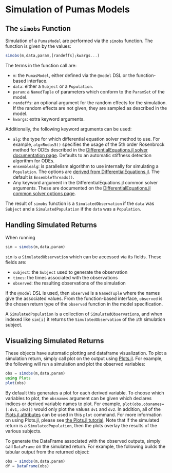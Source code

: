 # Simulation of Pumas Models

## The `simobs` Function

Simulation of a `PumasModel` are performed via the `simobs` function. The function
is given by the values:

```julia
simobs(m,data,param,[randeffs];kwargs...)
```

The terms in the function call are:

- `m`: the `PumasModel`, either defined via the `@model` DSL or the function-based
  interface.
- `data`: either a `Subject` or a `Population`.
- `param`: a `NamedTuple` of parameters which conform to the `ParamSet` of the
  model.
- `randeffs`: an optional argument for the random effects for the simulation.
  If the random effects are not given, they are sampled as described in the
  model.
- `kwargs`: extra keyword arguments.

Additionally, the following keyword arguments can be used:

- `alg`: the type for which differential
  equation solver method to use. For example, `alg=Rodas5()` specifies the usage
  of the 5th order Rosenbrock method for ODEs described in the
  [DifferentialEquations.jl solver documentation page](http://docs.juliadiffeq.org/latest/solvers/ode_solve.html#Rosenbrock-Methods-1). Defaults to an automatic stiffness
  detection algorithm for ODEs.
- `ensemblealg`: is parallelism algorithm to use internally for simulating a `Population`. The options are [derived from DifferentialEquations.jl](https://docs.sciml.ai/latest/features/ensemble/#EnsembleAlgorithms-1). The default is `EnsembleThreads()`.
- Any keyword argument in the DifferentialEquations.jl common solver arguments.
  These are documented on the [DifferentialEquations.jl common solver options page](http://docs.juliadiffeq.org/latest/basics/common_solver_opts.html).

The result of `simobs` function is a `SimulatedObservation` if the `data` was
`Subject` and a `SimulatedPopulation` if the `data` was a `Population`.

## Handling Simulated Returns

When running

```julia
sim = simobs(m,data,param)
```

`sim` is a `SimulatedObservation` which can be accessed via its fields. These
fields are:

- `subject`: the `Subject` used to generate the observation
- `times`: the times associated with the observations
- `observed`: the resulting observations of the simulation

If the `@model` DSL is used, then `observed` is a `NamedTuple` where the names
give the associated values. From the function-based interface, `observed` is
the chosen return type of the `observed` function in the model specification.

A `SimulatedPopulation` is a collection of `SimulatedObservation`s, and when
indexed like `sim[i]` it returns the `SimulatedObservation` of the `i`th
simulation subject.

## Visualizing Simulated Returns

These objects have automatic plotting and dataframe visualization. To plot
a simulation return, simply call plot on the output using
[Plots.jl](https://github.com/JuliaPlots/Plots.jl). For example, the following
will run a simulation and plot the observed variables:

```julia
obs = simobs(m,data,param)
using Plots
plot(obs)
```

By default this generates a plot for each derived variable. To choose which
variables to plot, the `obsnames` argument can be given which declares indices
or derived variable names to plot. For example, `plot(obs,obsnames=[:dv1,:dv2])`
would only plot the values `dv1` and `dv2`. In addition, all of the
[Plots.jl attributes](http://docs.juliaplots.org/latest/attributes/)
can be used in this `plot` command. For more information on using Plots.jl, please
see [the Plots.jl tutorial](http://docs.juliaplots.org/latest/tutorial/).
Note that if the simulated return is a `SimulatedPopulation`, then the plots
overlay the results of the various subjects.

To generate the DataFrame associated with the observed outputs, simply call
`DataFrame` on the simulated return. For example, the following builds the
tabular output from the returned object:

```julia
obs = simobs(m,data,param)
df = DataFrame(obs)
```
